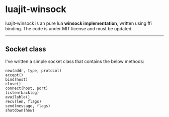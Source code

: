 luajit-winsock
=

luajit-winsock is an pure lua **winsock implementation**, written using ffi binding.
The code is under MIT license and must be updated.

---

Socket class
-
I've written a simple socket class that contains the below methods:

    new(addr, type, protocol)
    accept()
    bind(host)
    close()
    connect(host, port)
    listen(backlog)
    available()
    recv(len, flags)
    send(message, flags)
    shutdown(how)
